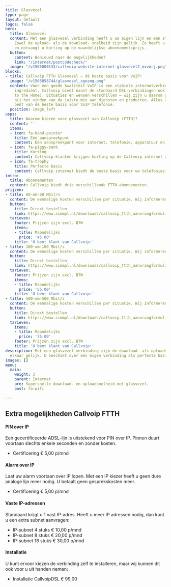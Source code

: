 ```yaml
---
title: Glasvezel
type: page
layout: default
logos: false
hero:
  title: Glasvezel
  content: Met een glasvezel verbinding heeft u uw eigen lijn en een stabiele snelheid.
    Zowel de upload- als de download- snelheid zijn gelijk. Zo heeft u 1 aanspreekpunt
    en ontvangt u korting op de maandelijkse abonnementsprijs.
  button:
    content: Benieuwd naar de mogelijkheden?
    link: "/internet/postcodecheck/"
  image: "/v1565000133/callvoip-website-internet-glasvezel2_mvvorj.png"
blocks:
- title: Callvoip FTTH Glasvezel – dé beste basis voor VoIP!
  image: "/v1565858744/glasvezel_xgeang.png"
  content: Voor een goede kwaliteit VoIP is een stabiele internetverbinding een noodzakelijk
    ingrediënt. Callvoip biedt naast de standaard DSL-verbindingen ook glasvezel (Fiber
    to the Home). Situaties en wensen verschillen – wij zijn u daarom graag van dienst
    bij het vinden van de juiste mix aan diensten en producten. Alles zodat u verzekerd
    bent van de beste basis voor VoIP telefonie.
  position: image_left
usps:
  title: Waarom kiezen voor glasvezel van Callvoip (FTTH)?
  content: ''
  items:
  - icon: fa-hand-pointer
    title: Eén aanspreekpunt
    content: Eén aanspreekpunt voor internet, telefonie, apparatuur en installatie.
  - icon: fa-piggy-bank
    title: Korting
    content: Callvoip-klanten krijgen korting op de Callvoip internet abonnementen.
  - icon: fa-trophy
    title: Perfecte basis
    content: Callvoip internet biedt de beste basis voor uw telefoniesituatie.
intro:
  title: Abonnementen
  content: Callvoip biedt drie verschillende FTTH-abonnementen.
prijzen:
- title: 60-om-60 Mbit/s
  content: De eenmalige kosten verschillen per situatie. Wij informeren u graag!
  button:
    title: Direct bestellen
    link: https://www.simmpl.nl/downloads/callvoip_ftth_aanvraagformulier.pdf
  tarieven:
    footer: Prijzen zijn excl. BTW
    items:
    - title: Maandelijks
      price: '45.00'
    title: 'U bent klant van Callvoip:'
- title: 100-om-100 Mbit/s
  content: De eenmalige kosten verschillen per situatie. Wij informeren u graag!
  button:
    title: Direct bestellen
    link: https://www.simmpl.nl/downloads/callvoip_ftth_aanvraagformulier.pdf
  tarieven:
    footer: Prijzen zijn excl. BTW
    items:
    - title: Maandelijks
      price: '55.00'
    title: 'U bent klant van Callvoip:'
- title: 500-om-500 Mbit/s
  content: De eenmalige kosten verschillen per situatie. Wij informeren u graag!
  button:
    title: Direct bestellen
    link: https://www.simmpl.nl/downloads/callvoip_ftth_aanvraagformulier.pdf
  tarieven:
    items:
    - title: Maandelijks
      price: '75.00'
    footer: Prijzen zijn excl. BTW
    title: 'U bent klant van Callvoip:'
description: Met een glasvezel verbinding zijn de download- als uploadsnelheid aan
  elkaar gelijk. U beschikt over een eigen verbinding als perfecte basis voor uw VoIP.
images: []
menu:
  main:
    weight: 3
    parent: Internet
    pre: Supersnelle download- en uploadsnelheid met glasvezel.
    post: fa-wifi

---
```

## Extra mogelijkheden Callvoip FTTH

#### PIN over IP

Een gecertificeerde ADSL-lijn is uitstekend voor PIN over IP. Pinnen duurt voortaan slechts enkele seconden en zonder kosten.

* Certificering € 5,00 p/mnd

#### Alarm over IP

Laat uw alarm voortaan over IP lopen. Met een IP kiezer heeft u geen dure analoge lijn meer nodig. U betaalt geen gesprekskosten meer.

* Certificering € 5,00 p/mnd

#### Vaste IP-adressen

Standaard krijgt u 1 vast IP-adres. Heeft u meer IP adressen nodig, dan kunt u een extra subnet aanvragen:

* IP-subnet 4 stuks € 10,00 p/mnd
* IP-subnet 8 stuks € 20,00 p/mnd
* IP-subnet 16 stuks € 30,00 p/mnd

#### Installatie

U kunt ervoor kiezen de verbinding zelf te installeren, maar wij kunnen dit ook voor u uit handen nemen:

* Installatie CallvoipDSL € 99,00